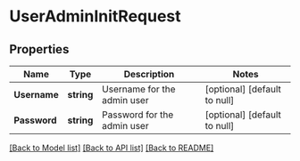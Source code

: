 # UserAdminInitRequest

## Properties
Name | Type | Description | Notes
------------ | ------------- | ------------- | -------------
**Username** | **string** | Username for the admin user | [optional] [default to null]
**Password** | **string** | Password for the admin user | [optional] [default to null]

[[Back to Model list]](../README.md#documentation-for-models) [[Back to API list]](../README.md#documentation-for-api-endpoints) [[Back to README]](../README.md)


